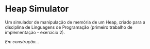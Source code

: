 # Heap Simulator
Um simulador de manipulação de memória de um Heap, criado para a disciplina de Linguagens de Programação (primeiro trabalho de implementação - exercício 2). 

<i>Em construção...</i>
